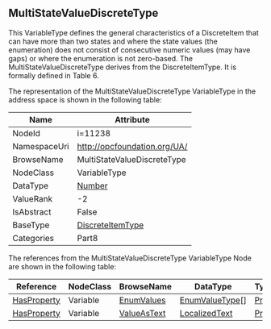 <!-- objecttype -->
## MultiStateValueDiscreteType
This VariableType defines the general characteristics of a DiscreteItem that can have more than two states and where the state values (the enumeration) does not consist of consecutive numeric values (may have gaps) or where the enumeration is not zero-based. The MultiStateValueDiscreteType derives from the DiscreteItemType. It is formally defined in Table 6.  
<!-- end of text -->
The representation of the MultiStateValueDiscreteType VariableType in the address space is shown in the following table:  

|Name|Attribute|
|---|---|
|NodeId|i=11238|
|NamespaceUri|http://opcfoundation.org/UA/|
|BrowseName|MultiStateValueDiscreteType|
|NodeClass|VariableType|
|DataType|[Number](../../../Part3/DataTypes/Number/readme.md)|
|ValueRank|-2|
|IsAbstract|False|
|BaseType|[DiscreteItemType](../../../Part8/VariableTypes/DiscreteItemType/readme.md)|
|Categories|Part8|

The references from the MultiStateValueDiscreteType VariableType Node are shown in the following table:  

|Reference|NodeClass|BrowseName|DataType|TypeDefinition|ModellingRule|
|---|---|---|---|---|---|
|[HasProperty](../../../Part3/ReferenceTypes/HasProperty/readme.md)|Variable|[EnumValues](#EnumValues)|[EnumValueType](../../../Part3/DataTypes/EnumValueType/readme.md)[]|[PropertyType](../../Part5/VariableTypes/PropertyType/readme.md)|[Mandatory](../../Objects/Mandatory/readme.md)|
|[HasProperty](../../../Part3/ReferenceTypes/HasProperty/readme.md)|Variable|[ValueAsText](#ValueAsText)|[LocalizedText](../../../Part3/DataTypes/LocalizedText/readme.md)|[PropertyType](../../Part5/VariableTypes/PropertyType/readme.md)|[Mandatory](../../Objects/Mandatory/readme.md)|


